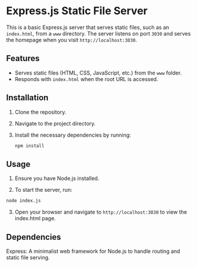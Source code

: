 # Express.js Static File Server

This is a basic Express.js server that serves static files, such as an `index.html`, from a `www` directory. The server listens on port `3030` and serves the homepage when you visit `http://localhost:3030`.

## Features

- Serves static files (HTML, CSS, JavaScript, etc.) from the `www` folder.
- Responds with `index.html` when the root URL is accessed.

## Installation

1. Clone the repository.
2. Navigate to the project directory.
3. Install the necessary dependencies by running:

   ```bash
   npm install
   ```

## Usage

1. Ensure you have Node.js installed.

2. To start the server, run:

```bash
node index.js
```

3. Open your browser and navigate to `http://localhost:3030` to view the index.html page.

## Dependencies

Express: A minimalist web framework for Node.js to handle routing and static file serving.